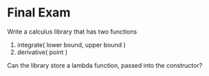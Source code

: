 # Final Exam
Write a calculus library that has two functions

1. integrate( lower bound, upper bound )
2. derivative( point )

Can the library store a lambda function, passed into the constructor?
